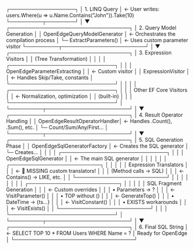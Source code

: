 ﻿┌──────────────────┐
│   1. LINQ Query  │ ← User writes: users.Where(u => u.Name.Contains("John")).Take(10)
└─────────┬────────┘
          │
          ▼
┌─────────────────────────────────┐
│ 2. Query Model Generation       │
│    OpenEdgeQueryModelGenerator  │ ← Orchestrates the compilation process
│    └─ ExtractParameters()       │ ← Uses custom parameter visitor
└─────────┬───────────────────────┘
          │
          ▼
┌─────────────────────────────────┐
│ 3. Expression Visitors          │
│    (Tree Transformation)        │
│                                 │
│ ┌─────────────────────────────┐ │
│ │ OpenEdgeParameterExtracting │ │ ← Custom visitor
│ │ ExpressionVisitor           │ │ ← Handles Skip/Take, constants
│ └─────────────────────────────┘ │
│                                 │
│ ┌─────────────────────────────┐ │
│ │ Other EF Core Visitors      │ │ ← Normalization, optimization
│ │ (built-in)                  │ │
│ └─────────────────────────────┘ │
└─────────┬───────────────────────┘
          │
          ▼
┌─────────────────────────────────┐
│ 4. Result Operator Handling     │
│    OpenEdgeResultOperatorHandler│ ← Handles .Count(), .Sum(), etc.
│    └─ Count/Sum/Any/First...    │
└─────────┬───────────────────────┘
          │
          ▼
┌─────────────────────────────────┐
│ 5. SQL Generation Phase         │
│    OpenEdgeSqlGeneratorFactory  │ ← Creates the SQL generator
│    └─ Creates...                │
│                                 │
│ ┌─────────────────────────────┐ │
│ │ OpenEdgeSqlGenerator        │ │ ← The main SQL generator
│ │                             │ │
│ │ ┌─────────────────────────┐ │ │
│ │ │ Expression Translators  │ │ │ ← 🚨 MISSING custom translators!
│ │ │ (Method calls → SQL)    │ │ │ ← Contains() → LIKE, etc.
│ │ └─────────────────────────┘ │ │
│ │                             │ │
│ │ ┌─────────────────────────┐ │ │
│ │ │ SQL Fragment Generation │ │ │ ← Custom overrides
│ │ │ • Parameters → ?        │ │ │ ← VisitParameter()
│ │ │ • TOP without ()        │ │ │ ← GenerateTop()
│ │ │ • DateTime → {ts...}    │ │ │ ← VisitConstant()
│ │ │ • EXISTS workarounds    │ │ │ ← VisitExists()
│ │ └─────────────────────────┘ │ │
│ └─────────────────────────────┘ │
└─────────┬───────────────────────┘
          │
          ▼
┌─────────────────────────────────┐
│ 6. Final SQL String             │ ← SELECT TOP 10 * FROM Users WHERE Name = ?
│    Ready for OpenEdge           │
└─────────────────────────────────┘
